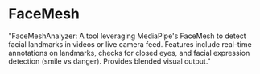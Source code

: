 # FaceMesh
"FaceMeshAnalyzer: A tool leveraging MediaPipe's FaceMesh to detect facial landmarks in videos or live camera feed. Features include real-time annotations on landmarks, checks for closed eyes, and facial expression detection (smile vs danger). Provides blended visual output."
